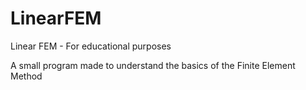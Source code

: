 # LinearFEM
Linear FEM -  For educational purposes

A small program made to understand the basics of the Finite Element Method
